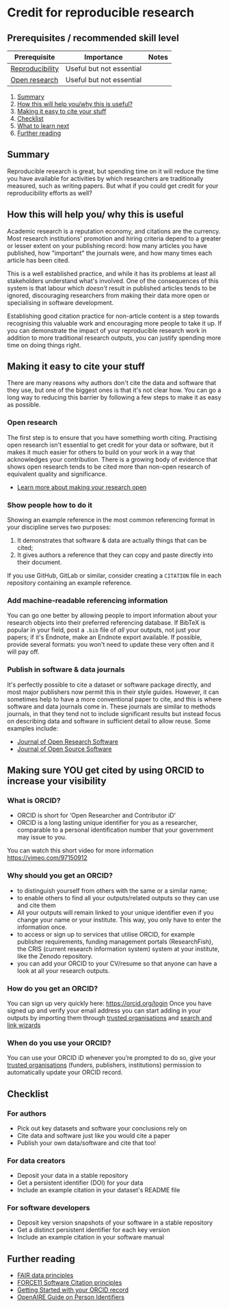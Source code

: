 # Credit for reproducible research

<!--

Future work:

- Demonstrating impact with various metrics

-->

## Prerequisites / recommended skill level

| Prerequisite        | Importance               | Notes  |
| -------------       | ----------               | ------ |
| [Reproducibility][] | Useful but not essential |        |
| [Open research][]   | Useful but not essential |        |

[Reproducibility]: /reproducibility/reproducibility.html
[Open research]: /open_research/open_research.html

1. [Summary](#summary)
2. [How this will help you/why this is useful?](#how-this-will-help-you-why-this-is-useful)
3. [Making it easy to cite your stuff](#making-it-easy-to-cite-your-stuff)
4. [Checklist](#checklist)
5. [What to learn next](#what-to-learn-next)
6. [Further reading](#further-reading)

## Summary

Reproducible research is great, but spending time on it will reduce the time you have available for activities by which researchers are traditionally measured, such as writing papers. But what if you could get credit for your reproducibility efforts as well?

## How this will help you/ why this is useful

Academic research is a reputation economy, and citations are the currency. Most research institutions' promotion and hiring criteria depend to a greater or lesser extent on your publishing record: how many articles you have published, how "important" the journals were, and how many times each article has been cited.

This is a well established practice, and while it has its problems at least all stakeholders understand what's involved. One of the consequences of this system is that labour which *doesn't* result in published articles tends to be ignored, discouraging researchers from making their data more open or specialising in software development.

Establishing good citation practice for non-article content is a step towards recognising this valuable work and encouraging more people to take it up. If you can demonstrate the impact of your reproducible research work in addition to more traditional research outputs, you can justify spending more time on doing things right.

## Making it easy to cite your stuff

There are many reasons why authors don't cite the data and software that they use, but one of the biggest ones is that it's not clear how. You can go a long way to reducing this barrier by following a few steps to make it as easy as possible.

### Open research

The first step is to ensure that you have something worth citing. Practising open research isn't essential to get credit for your data or software, but it makes it much easier for others to build on your work in a way that acknowledges your contribution. There is a growing body of evidence that shows open research tends to be cited more than non-open research of equivalent quality and significance.

<!-- TODO: Cite relevant paper for this (Piwowar et al 2013?) -->

* [Learn more about making your research open][open research]

### Show people how to do it

Showing an example reference in the most common referencing format in your discipline serves two purposes:

1. It demonstrates that software & data are actually things that can be cited;
2. It gives authors a reference that they can copy and paste directly into their document.

<!-- TODO: insert example citation in suitable format -->
<!-- TODO: link to DataCite data citation guidance -->

If you use GitHub, GitLab or similar, consider creating a `CITATION` file in each repository containing an example reference.

### Add machine-readable referencing information

You can go one better by allowing people to import information about your research objects into their preferred referencing database.
If BibTeX is popular in your field, post a `.bib` file of *all* your outputs, not just your papers; if it's Endnote, make an Endnote export available.
If possible, provide several formats: you won't need to update these very often and it will pay off.

<!-- TODO: Information about cite.json(?) -->

### Publish in software & data journals

It's perfectly possible to cite a dataset or software package directly, and most major publishers now permit this in their style guides. However, it can sometimes help to have a more conventional paper to cite, and this is where software and data journals come in. These journals are similar to methods journals, in that they tend not to include significant results but instead focus on describing data and software in sufficient detail to allow reuse. Some examples include:

- [Journal of Open Research Software][jors]
- [Journal of Open Source Software][joss]

[JORS]: https://openresearchsoftware.metajnl.com/
[JOSS]: https://joss.theoj.org/

## Making sure YOU get cited by using ORCID to increase your visibility

### What is ORCID?
- ORCID is short for ‘Open Researcher and Contributor iD'
- ORCID is a long lasting unique identifier for you as a researcher, comparable to a personal identification number that your government may issue to you.

You can watch this short video for more information https://vimeo.com/97150912

### Why should you get an ORCID?
- to distinguish yourself from others with the same or a similar name;
- to enable others to find all your outputs/related outputs so they can use and cite them
- All your outputs will remain linked to your unique identifier even if you change your name or your institute. This way, you only have to enter the information once.
- to access or sign up to services that utilise ORCID, for example publisher requirements, funding management portals (ResearchFish), the CRIS (current research information system) system at your institute, like the Zenodo repository.
- you can add your ORCID to your CV/resume so that anyone can have a look at all your research outputs.

### How do you get an ORCID?
You can sign up very quickly here: https://orcid.org/login
Once you have signed up and verify your email address you can start adding in your outputs by importing them through [trusted organisations](https://support.orcid.org/hc/en-us/articles/360006973893) and [search and link wizards](https://support.orcid.org/hc/en-us/articles/360006973653-Add-works-by-direct-import-from-other-systems)


### When do you use your ORCID?
You can use your ORCID iD whenever you’re prompted to do so, give your [trusted organisations](https://support.orcid.org/hc/en-us/articles/360006973893) (funders, publishers, institutions) permission to automatically update your ORCID record.

<!-- TODO: more examples, especially data journals -->

<!-- TODO: deprecated practices such as citing an early paper or a software manual -->

<!--
- Making stuff citable
  - *Can this just link to other chapters mainly?*
  - Data
    - Deposit it
  - Software
    - Deposit it (github isn't good enough)
    - Software journals (like [JORS](https://openresearchsoftware.metajnl.com), [JOSS](https://joss.theoj.org))
- Citing stuff
  - Importance of using true citations
  - Different ways of citing
    - The data/software itself (preferred)
    - A data/software paper from a dedicated data/software journal
    - A key paper identified by the creator/developer
    - A software manual
  - What does/doesn't need to be cited
  - Overflow space for citations
-->

## Checklist

### For authors

- Pick out key datasets and software your conclusions rely on
- Cite data and software just like you would cite a paper
- Publish your own data/software and cite that too!

### For data creators

- Deposit your data in a stable repository
- Get a persistent identifier (DOI) for your data
- Include an example citation in your dataset's README file

### For software developers

- Deposit key version snapshots of your software in a stable repository
- Get a distinct persistent identifier for each key version
- Include an example citation in your software manual

<!-- ## What to learn next -->

## Further reading

- [FAIR data principles](https://www.force11.org/group/fairgroup/fairprinciples)
- [FORCE11 Software Citation principles](https://www.force11.org/software-citation-principles)
- [Getting Started with your ORCID record](https://support.orcid.org/hc/en-us/articles/360006896894-Getting-started-with-your-ORCID-record)
- [OpenAIRE Guide on Person Identifiers](https://www.openaire.eu/how-can-identifiers-improve-the-dissemination-of-your-research-outputs)

<!-- ## Definitions/glossary -->

<!-- ## Bibliography -->
